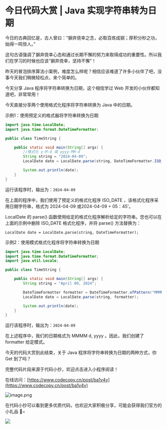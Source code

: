 # 今日代码大赏 | Java 实现字符串转为日期

今日的古典回忆是，古人曾曰：“摒弃侥幸之念，必取百炼成钢；厚积分秒之功，始得一鸣惊人。”

这句古语强调了摒弃侥幸心态和通过长期不懈的努力来取得成功的重要性。所以我们在学习的时候也应该“摒弃侥幸，坚持不懈”！

昨天的冒泡排序算法小案例，难度怎么样呢？相信应该难道了许多小伙伴了吧，没事今天我们稍微轻松点，来个简单的。

今天分享 Java 程序将字符串转换为日期，这个相信学过 Web 开发的小伙伴都知道吧，非常常用！

今天直接分享两个使用格式化程序将字符串转换为 Java 中的日期。

示例1：使用预定义的格式器将字符串转换为日期

```java
import java.time.LocalDate;
import java.time.format.DateTimeFormatter;

public class TimeString {

    public static void main(String[] args) {
        //格式化 y-M-d 或 yyyy-MM-d
        String string = "2024-04-09";
        LocalDate date = LocalDate.parse(string, DateTimeFormatter.ISO_DATE);

        System.out.println(date);
    }
}
```

运行该程序时，输出为：`2024-04-09`

在上面的程序中，我们使用了预定义的格式化程序 ISO_DATE ，该格式化程序采用日期字符串，格式为 2024-04-09 或2024-04-09 + 05：45'。

LocalDate 的 parse() 函数使用给定的格式化程序解析给定的字符串。您也可以在上面的示例中删除 ISO_DATE 格式化程序，并将 parse() 方法替换为：

`LocalDate date = LocalDate.parse(string, DateTimeFormatter);`

示例2：使用模式格式化程序将字符串转换为日期

```java
import java.time.LocalDate;
import java.time.format.DateTimeFormatter;
import java.util.Locale;

public class TimeString {

    public static void main(String[] args) {
        String string = "April 09, 2024";

        DateTimeFormatter formatter = DateTimeFormatter.ofPattern("MMMM d, yyyy", Locale.ENGLISH);
        LocalDate date = LocalDate.parse(string, formatter);

        System.out.println(date);
    }
}
```

运行该程序时，输出为：`2024-04-09`

在上述程序中，我们的日期格式为 MMMM d, yyyy 。因此，我们创建了 formatter 给定模式。

今天的代码大赏到此结束，关于 Java 程序将字符串转换为日期的两种方式，你 Get 到了吗？

完整代码片段来源于代码小抄，欢迎点击进入小程序阅读！

在线访问：[https://www.codecopy.cn/post/ba1v4v](https://www.codecopy.cn/post/ba1v4v)

![image.png](https://cdn.nlark.com/yuque/0/2024/jpeg/38420467/1712472977648-237b7b26-062a-4ec2-a8fb-54c3d6a46727.jpeg#averageHue=%23e9f0c1&clientId=u686a8934-a2d8-4&from=paste&id=ucb5d2510&originHeight=430&originWidth=430&originalType=url&ratio=1.125&rotation=0&showTitle=false&size=89745&status=done&style=none&taskId=u270d0f34-620c-49c7-bcf3-ca60cb16b11&title=)

在代码小抄可以看到更多优质代码，也欢迎大家积极分享，可能会获得我们官方的小礼品 🎁~

![](https://cdn.nlark.com/yuque/0/2024/jpeg/38420467/1712227408140-7be9f466-422c-48d5-9395-3189121f0e1b.jpeg#averageHue=%23d3df71&clientId=ud95bb593-9f83-4&from=paste&id=u660947fb&originHeight=267&originWidth=724&originalType=url&ratio=1.125&rotation=0&showTitle=false&status=done&style=none&taskId=ube8adf59-d6d7-4b1e-b600-f98a6a2b04e&title=)


